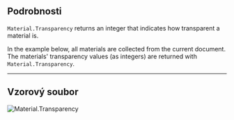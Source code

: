 ## Podrobnosti
`Material.Transparency` returns an integer that indicates how transparent a material is.

In the example below, all materials are collected from the current document. The materials' transparency values (as integers) are returned with `Material.Transparency`.
___
## Vzorový soubor

![Material.Transparency](./Revit.Elements.Material.Transparency_img.jpg)
